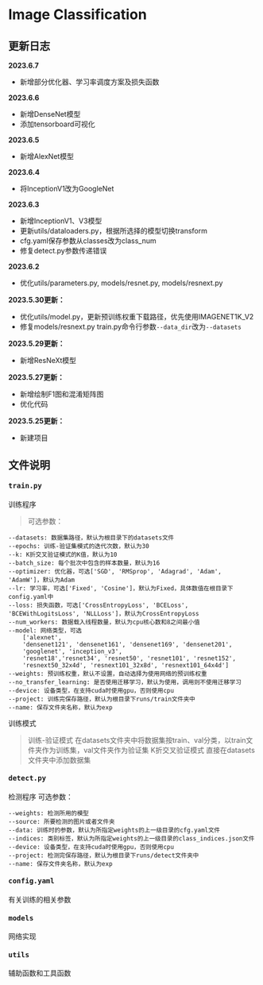 # Image Classification


## 更新日志
**2023.6.7**
* 新增部分优化器、学习率调度方案及损失函数

**2023.6.6**
* 新增DenseNet模型
* 添加tensorboard可视化

**2023.6.5**
* 新增AlexNet模型

**2023.6.4**
* 将InceptionV1改为GoogleNet

**2023.6.3**
* 新增InceptionV1、V3模型
* 更新utils/dataloaders.py，根据所选择的模型切换transform
* cfg.yaml保存参数从classes改为class_num
* 修复detect.py参数传递错误

**2023.6.2**
* 优化utils/parameters.py, models/resnet.py, models/resnext.py

**2023.5.30更新：**
* 优化utils/model.py，更新预训练权重下载路径，优先使用IMAGENET1K_V2
* 修复models/resnext.py
  train.py命令行参数`--data_dir`改为`--datasets`

**2023.5.29更新：**
* 新增ResNeXt模型

**2023.5.27更新：**
* 新增绘制F1图和混淆矩阵图
* 优化代码

**2023.5.25更新：**
* 新建项目

## 文件说明
#### <pre>train.py</pre>
训练程序
> 可选参数：
```
--datasets: 数据集路径，默认为根目录下的datasets文件
--epochs: 训练-验证集模式的迭代次数，默认为30
--k: K折交叉验证模式的K值，默认为10
--batch_size: 每个批次中包含的样本数量，默认为16
--optimizer: 优化器，可选['SGD', 'RMSprop', 'Adagrad', 'Adam', 'AdamW']，默认为Adam
--lr: 学习率，可选['Fixed', 'Cosine']，默认为Fixed，具体数值在根目录下config.yaml中
--loss: 损失函数，可选['CrossEntropyLoss', 'BCELoss', 'BCEWithLogitsLoss', 'NLLLoss']，默认为CrossEntropyLoss
--num_workers: 数据载入线程数量，默认为cpu核心数和8之间最小值
--model: 网络类型，可选
    ['alexnet',
    'densenet121', 'densenet161', 'densenet169', 'densenet201',
    'googlenet', 'inception_v3',
    'resnet18','resnet34', 'resnet50', 'resnet101', 'resnet152',
    'resnext50_32x4d', 'resnext101_32x8d', 'resnext101_64x4d']
--weights: 预训练权重，默认不设置，自动选择为使用网络的预训练权重
--no_transfer_learning: 是否使用迁移学习，默认为使用，调用则不使用迁移学习
--device: 设备类型，在支持cuda时使用gpu，否则使用cpu
--project: 训练完保存路径，默认为根目录下runs/train文件夹中
--name: 保存文件夹名称，默认为exp
```
训练模式
> 训练-验证模式
在datasets文件夹中将数据集按train、val分类，以train文件夹作为训练集，val文件夹作为验证集
> K折交叉验证模式
直接在datasets文件夹中添加数据集
#### <pre>detect.py</pre>
检测程序
可选参数：
```
--weights: 检测所用的模型
--source: 所要检测的图片或者文件夹
--data: 训练时的参数，默认为所指定weights的上一级目录的cfg.yaml文件
--indices: 类别标签，默认为所指定weights的上一级目录的class_indices.json文件
--device: 设备类型，在支持cuda时使用gpu，否则使用cpu
--project: 检测完保存路径，默认为根目录下runs/detect文件夹中
--name: 保存文件夹名称，默认为exp
```
#### <pre>config.yaml</pre>
有关训练的相关参数
#### <pre>models</pre>
网络实现
#### <pre>utils</pre>
辅助函数和工具函数
